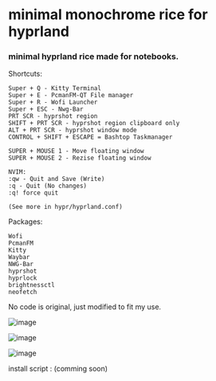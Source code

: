 # minimal monochrome rice for hyprland


### minimal hyprland rice made for notebooks.

Shortcuts:
```Super + F - FireFox
Super + Q - Kitty Terminal
Super + E - PcmanFM-QT File manager
Super + R - Wofi Launcher
Super + ESC - Nwg-Bar
PRT SCR - hyprshot region
SHIFT + PRT SCR - hyprshot region clipboard only
ALT + PRT SCR - hyprshot window mode
CONTROL + SHIFT + ESCAPE = Bashtop Taskmanager

SUPER + MOUSE 1 - Move floating window
SUPER + MOUSE 2 - Rezise floating window

NVIM:
:qw - Quit and Save (Write)
:q - Quit (No changes)
:q! force quit

(See more in hypr/hyprland.conf)
```

Packages:
```
Wofi
PcmanFM
Kitty
Waybar
NWG-Bar
hyprshot
hyprlock
brightnessctl
neofetch

```


No code is original, just modified to fit my use.

![image](https://github.com/user-attachments/assets/d3ecb34c-6fa3-4560-a157-b4ddef03b4ef)

![image](https://github.com/user-attachments/assets/0355bb85-462a-4171-91f0-e494d09158f5)

![image](https://github.com/user-attachments/assets/778df587-1ac1-4164-b2da-9ec5b2b902ad)




install script : (comming soon)
